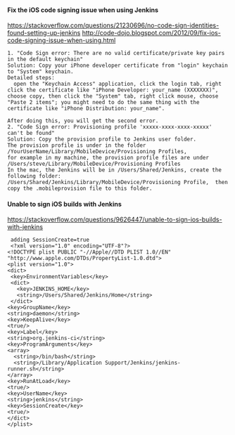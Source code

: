 #### Fix the iOS code signing issue when using Jenkins
https://stackoverflow.com/questions/21230696/no-code-sign-identities-found-setting-up-jenkins
http://code-dojo.blogspot.com/2012/09/fix-ios-code-signing-issue-when-using.html
```
1. "Code Sign error: There are no valid certificate/private key pairs in the default keychain"
Solution: Copy your iPhone developer certificate from "login" keychain to "System" keychain.
Detailed steps:
  open the "Keychain Access" application, click the login tab, right click the certificate like "iPhone Developer: your_name (XXXXXXX)", choose copy, then click the "System" tab, right click mouse, choose "Paste 2 items"; you might need to do the same thing with the certificate like "iPhone Distribution: your_name".

After doing this, you will get the second error.
2. "Code Sign error: Provisioning profile 'xxxxx-xxxx-xxxx-xxxxx' can't be found"
Solution: Copy the provision profile to Jenkins user folder.
The provision profile is under in the folder
/YourUserName/Library/MobileDevice/Provisioning Profiles,
for example in my machine, the provision profile files are under /Users/steve/Library/MobileDevice/Provisioning Profiles
In the mac, the Jenkins will be in /Users/Shared/Jenkins, create the following folder:
/Users/Shared/Jenkins/Library/MobileDevice/Provisioning Profile,  then copy the .mobileprovision file to this folder.
```

#### Unable to sign iOS builds with Jenkins
https://stackoverflow.com/questions/9626447/unable-to-sign-ios-builds-with-jenkins
```
 adding SessionCreate=true
 <?xml version="1.0" encoding="UTF-8"?>
<!DOCTYPE plist PUBLIC "-//Apple//DTD PLIST 1.0//EN" "http://www.apple.com/DTDs/PropertyList-1.0.dtd">
<plist version="1.0">
<dict>
 <key>EnvironmentVariables</key>
 <dict>
   <key>JENKINS_HOME</key>
   <string>/Users/Shared/Jenkins/Home</string>
 </dict>
<key>GroupName</key>
<string>daemon</string>
<key>KeepAlive</key>
<true/>
<key>Label</key>
<string>org.jenkins-ci</string>
<key>ProgramArguments</key>
<array>
  <string>/bin/bash</string>
  <string>/Library/Application Support/Jenkins/jenkins-runner.sh</string>
</array>
<key>RunAtLoad</key>
<true/>
<key>UserName</key>
<string>jenkins</string>
<key>SessionCreate</key>
<true/>
</dict>
</plist>
```
